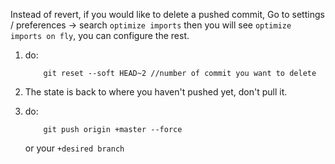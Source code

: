 
Instead of revert, if you would like to delete a pushed commit, 
Go to settings / preferences -> search `optimize imports` then you will see `optimize imports on fly`, you can configure the rest.

1. do:

   ```git
       git reset --soft HEAD~2 //number of commit you want to delete
   ``` 

2. The state is back to where you haven't pushed yet, don't pull it.

3. do:
   ```git
       git push origin +master --force 
   ```
   or your `+desired branch`

